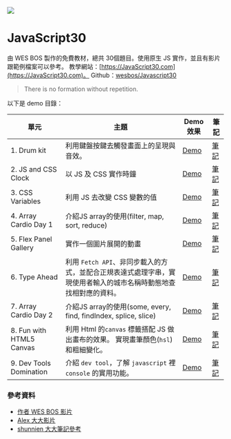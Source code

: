 ﻿![](https://javascript30.com/images/JS3-social-share.png)

# JavaScript30


由 WES BOS 製作的免費教材，總共 30個題目。使用原生 JS 實作，並且有影片跟範例檔案可以參考。
教學網站：[https://JavaScript30.com](https://JavaScript30.com)。
Github：[wesbos/Javascript30](https://github.com/wesbos/JavaScript30)

> There is no formation without repetition.

以下是 demo 目錄：

| 單元                     | 主題                                                                                                             | Demo效果                                                                                | 筆記                                                                                                            |
| ------------------------ | ---------------------------------------------------------------------------------------------------------------- | --------------------------------------------------------------------------------------- | --------------------------------------------------------------------------------------------------------------- |
| 1. Drum kit              | 利用鍵盤按鍵去觸發畫面上的呈現與音效。                                                                           | [Demo](https://hazelhsieh.github.io/JavaScript30/01%20-%20JavaScript%20Drum%20Kit/)     | [筆記](https://github.com/HazelHsieh/JavaScript30/tree/main/01%20-%20JavaScript%20Drum%20Kit/README.md)         |
| 2. JS and CSS Clock      | 以 JS 及 CSS 實作時鐘                                                                                            | [Demo](https://hazelhsieh.github.io/JavaScript30/02%20-%20JS%20and%20CSS%20Clock/)      | [筆記](https://github.com/HazelHsieh/JavaScript30/blob/main/02%20-%20JS%20and%20CSS%20Clock/README.md)          |
| 3. CSS Variables         | 利用 JS 去改變 CSS 變數的值                                                                                      | [Demo](https://hazelhsieh.github.io/JavaScript30/03%20-%20CSS%20Variables/)             | [筆記](https://github.com/HazelHsieh/JavaScript30/tree/main/03%20-%20CSS%20Variables/README.md)                 |
| 4. Array Cardio Day 1    | 介紹JS array的使用(filter, map, sort, reduce)                                                                    | [Demo](https://hazelhsieh.github.io/JavaScript30/04%20-%20Array%20Cardio%20Day%201/)    | [筆記](https://github.com/HazelHsieh/JavaScript30/tree/main/04%20-%20Array%20Cardio%20Day%201/README.md)        |
| 5. Flex Panel Gallery    | 實作一個圖片展開的動畫                                                                                           | [Demo](https://hazelhsieh.github.io/JavaScript30/05%20-%20Flex%20Panel%20Gallery/)      | [筆記](https://github.com/HazelHsieh/JavaScript30/tree/main/05%20-%20Flex%20Panel%20Gallery/README.md)          |
| 6. Type Ahead            | 利用 `Fetch API`、非同步載入的方式，並配合正規表達式處理字串，實現使用者輸入的城市名稱時動態地查找相對應的資料。 | [Demo](https://hazelhsieh.github.io/JavaScript30/06%20-%20Type%20Ahead/)                | [筆記](https://github.com/HazelHsieh/JavaScript30/tree/main/06%20-%20Type%20Ahead/README.md)                    |
| 7. Array Cardio Day 2    | 介紹JS array的使用(some, every, find, findIndex, splice, slice)                                                  | [Demo](https://hazelhsieh.github.io/JavaScript30/07%20-%20Array%20Cardio%20Day%202/)    | [筆記](https://github.com/HazelHsieh/JavaScript30/tree/main/07%20-%20Array%20Cardio%20Day%202/README.md)        |
| 8. Fun with HTML5 Canvas | 利用 Html 的`canvas` 標籤搭配 JS 做出畫布的效果。 實現畫筆顏色(`hsl`)和粗細變化。                                | [Demo](https://hazelhsieh.github.io/JavaScript30/08%20-%20Fun%20with%20HTML5%20Canvas/) | [筆記](https://github.com/HazelHsieh/JavaScript30/tree/main/08%20-%20Fun%**20with**%20HTML5%20Canvas/README.md) |
| 9. Dev Tools Domination  | 介紹 `dev tool`，了解 `javascript` 裡 `console` 的實用功能。                                                     | [Demo](https://hazelhsieh.github.io/JavaScript30/09%20-%20Dev%20Tools%20Domination/)    | [筆記](https://github.com/HazelHsieh/JavaScript30/tree/main/09%20-%20Dev%20Tools%20Domination/README.md)        |





### 參考資料

- [作者 WES BOS 影片](https://www.youtube.com/playlist?list=PLu8EoSxDXHP6CGK4YVJhL_VWetA865GOH)
- [Alex 大大影片](https://www.youtube.com/playlist?list=PLEfh-m_KG4dYbxVoYDyT_fmXZHnuKg2Fq)
- [shunnien 大大筆記參考](https://shunnien.github.io/JavaScript30day/)